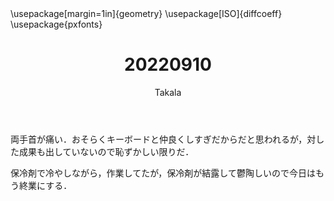 ﻿---
title: 20220910
yesterday: 20220909
tomorrow: 20220911
days: 988
author: Takala
header-includes:
  - \usepackage[margin=1in]{geometry}
  - \usepackage[ISO]{diffcoeff}
  - \usepackage{pxfonts}
---


両手首が痛い．おそらくキーボードと仲良くしすぎだからだと思われるが，対した成果も出していないので恥ずかしい限りだ．

保冷剤で冷やしながら，作業してたが，保冷剤が結露して鬱陶しいので今日はもう終業にする．

